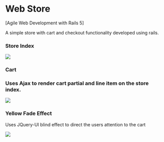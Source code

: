 # Web Store
[Agile Web Development with Rails 5]
<p>A simple store with cart and checkout functionality developed using rails.</p>

<h3>Store Index</h3>
<img src="http://i.imgur.com/9Sq23dQ.png">

<h3>Cart<h3>
<p>Uses Ajax to render cart partial and line item on the store index.</p>
<img src="http://i.imgur.com/gi0D8j5.png">

<h3>Yellow Fade Effect</h3>
<p>Uses JQuery-UI blind effect to direct the users attention to the cart</p>
<img src="http://i.imgur.com/wZzztSg.png">
